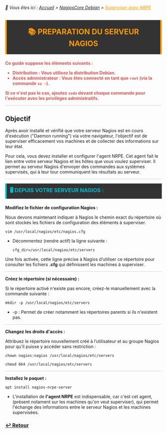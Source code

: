 <link rel="stylesheet" type="text/css" href="../../assets/css/principal-theme.css">

###### 📂 Vous êtes ici : [Accueil](../../index.md) > [NagiosCore Debian](../nagioscore-debian/index.md) > <a href="." style="color: #ff9900; text-decoration: underline;">Superviser avec NRPE</a>


<div style="background-color: #333; color: #fff; border-left: 5px solid #ff9900; border-right: 5px solid #ff9900; padding: 20px 25px; margin-bottom: 20px; text-align: center;">
  <strong style="font-size: 24px; color: #ff9900;">📚 PREPARATION DU SERVEUR NAGIOS</strong>
</div>

<!-- Alerte importante concernant la distribution et les droits d'utilisateur -->
<div style="color: #d9534f; font-weight: bold; margin-bottom: 1em;">

  <p>Ce guide suppose les éléments suivants :</p>
  <ul>
    <li><strong>Distribution :</strong> Vous utilisez la distribution <strong>Debian</strong>.</li>
    <li><strong>Accès administrateur :</strong> Vous êtes connecté en tant que <code>root</code> (via la commande <code>su -</code>).</li>
  </ul>
  <p>Si ce n'est pas le cas, ajoutez <code>sudo</code> devant chaque commande pour l'exécuter avec les privilèges administratifs.</p>
</div>


<hr style="border: 1px solid #ccc; height: 1px; background-color: #ccc; border: none;">

## Objectif

Après avoir installé et vérifié que votre serveur Nagios est en cours d'exécution ("Daemon running") via votre navigateur, l'objectif est de superviser efficacement vos machines et de collecter des informations sur leur état.

Pour cela, vous devez installer et configurer l'agent NRPE. Cet agent fait le lien entre votre serveur Nagios et les hôtes que vous voulez superviser. Il permet au serveur Nagios d'envoyer des commandes aux systèmes supervisés, qui à leur tour communiquent les résultats au serveur.

<hr style="border: 1px solid #ccc; height: 1px; background-color: #ccc; border: none;">

<!-- Section "Depuis votre serveur Nagios" avec un fond sombre, couleurs contrastées et texte clair -->
<div style="background-color: #333; color: #fff; border-left: 5px solid #00bcd4; padding: 10px 10px; margin-bottom: 20px;">
  <strong style="font-size: 17px; color: #00bcd4;">🖥️ DEPUIS VOTRE SERVEUR NAGIOS :</strong>
</div>

**Modifiez le fichier de configuration Nagios :**  

Nous devons maintenant indiquer à Nagios le chemin exact du répertoire où sont stockés les fichiers de configuration des éléments à superviser.
```
vim /usr/local/nagios/etc/nagios.cfg
```

- Décommentez (rendre actif) la ligne suivante :

  ```
  cfg_dir=/usr/local/nagios/etc/servers
  ```
Une fois activée, cette ligne précise à Nagios d’utiliser ce répertoire pour consulter les fichiers **.cfg** qui définissent les machines à superviser.

<hr style="border: 1px solid #ccc; height: 1px; background-color: #ccc; border: none;">

**Créez le répertoire (si nécessaire) :**

Si le répertoire activé n'existe pas encore, créez-le manuellement avec la commande suivante :

```
mkdir -p /usr/local/nagios/etc/servers
```
- -p : Permet de créer notamment les répertoires parents si ils n'existent pas.

<hr style="border: 1px solid #ccc; height: 1px; background-color: #ccc; border: none;">

**Changez les droits d'accès :**

Attribuez le répertoire nouvellement créé à l’utilisateur et au groupe Nagios pour qu’il puisse y accéder sans restriction :

```
chown nagios:nagios /usr/local/nagios/etc/servers
```
```
chmod 664 /usr/local/nagios/etc/servers
```
<hr style="border: 1px solid #ccc; height: 1px; background-color: #ccc; border: none;">

**Installez le paquet :**  

```
apt install nagios-nrpe-server
```
- L'installation de **l'agent NRPE** est indispensable, car c'est cet agent, (présent notament sur les machines qu'on veut superviser), qui permet l'échange des informations entre le serveur Nagios et les machines supervisées.

### **[↩️ Retour](../../linux/nagioscore-debian/index.md)**